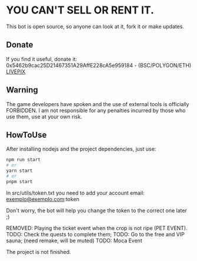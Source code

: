 # YOU CAN'T SELL OR RENT IT.
This bot is open source, so anyone can look at it, fork it or make updates.

## Donate
If you find it useful, donate it:
0x5462b9cac25D21467351A29AffE228cA5e959184 - (BSC/POLYGON/ETH)
[LIVEPIX](https://livepix.gg/0xgallo)

## Warning
The game developers have spoken and the use of external tools is officially FORBIDDEN. I am not responsible for any penalties incurred by those who use them, use at your own risk.

## HowToUse
After installing nodejs and the project dependencies, just use:

```bash
npm run start
# or
yarn start
# or
pnpm start
```

In src/utils/token.txt you need to add your account email:
exemplo@exemplo.com:token

Don't worry, the bot will help you change the token to the correct one later ;)

REMOVED: Playing the ticket event when the crop is not ripe (PET EVENT).
TODO: Check the quests to complete them;
TODO: Go to the free and VIP sauna; (need remake, will be muted)
TODO: Moca Event

The project is not finished.





